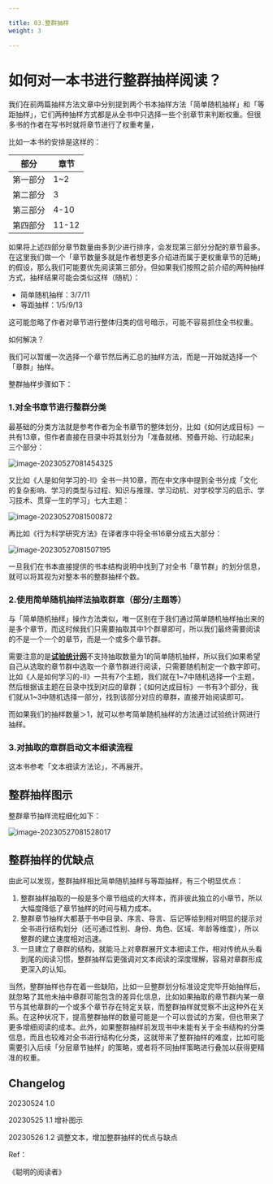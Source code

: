 ```yaml
---

title: 03.整群抽样
weight: 3

---
```


# 如何对一本书进行整群抽样阅读？

我们在前两篇抽样方法文章中分别提到两个书本抽样方法「简单随机抽样」和「等距抽样」，它们两种抽样方式都是从全书中只选择一些个别章节来判断权重。但很多书的作者在写书时就将章节进行了权重考量，

比如一本书的安排是这样的：

| 部分     | 章节  |
| -------- | ----- |
| 第一部分 | 1~2   |
| 第二部分 | 3     |
| 第三部分 | 4-10  |
| 第四部分 | 11-12 |

如果将上述四部分章节数量由多到少进行排序，会发现第三部分分配的章节最多。在这里我们做一个「章节数量多就是作者想更多介绍进而属于更权重章节的范畴」的假设，那么我们可能要优先阅读第三部分。但如果我们按照之前介绍的两种抽样方式，抽样结果可能会类似这样（随机）：

- 简单随机抽样：3/7/11
- 等距抽样：1/5/9/13

这可能忽略了作者对章节进行整体归类的信号暗示，可能不容易抓住全书权重。

如何解决？

我们可以暂缓一次选择一个章节然后再汇总的抽样方法，而是一开始就选择一个「章群」抽样。

整群抽样步骤如下：

### 1.对全书章节进行整群分类

最基础的分类方法就是参考作者为全书章节的整体划分，比如《如何达成目标》一共有13章，但作者直接在目录中将其划分为「准备就绪、预备开始、行动起来」三个部分：

![image-20230527081454325](https://pbox.online/202305270814360.png)

又比如《人是如何学习的-II》全书一共10章，而在中文序中提到全书分成「文化的复杂影响、学习的类型与过程、知识与推理、学习动机、对学校学习的启示、学习技术、贯穿一生的学习」七大主题：

![image-20230527081500872](https://pbox.online/202305270815914.png)

再比如《行为科学研究方法》在译者序中将全书16章分成五大部分：

![image-20230527081507195](https://pbox.online/202305270815230.png)

一旦我们在书本直接提供的书本结构说明中找到了对全书「章节群」的划分信息，就可以将其视为对整本书的整群抽样个数。

### 2.使用简单随机抽样法抽取群章（部分/主题等）

与「简单随机抽样」操作方法类似，唯一区别在于我们通过简单随机抽样抽出来的是多个章节，而这时候我们只需要抽取其中1个群章即可，所以我们最终需要阅读的不是一个一个的章节，而是一个或多个章节群。

需要注意的是[**试验统计网**](www.trialstats.com )不支持抽取数量为1的简单随机抽样，所以我们如果希望自己从选取的章节群中选取一个章节群进行阅读，只需要随机制定一个数字即可。比如《人是如何学习的-II》一共有7个主题，我们就在1~7中随机选择一个主题，然后根据该主题在目录中找到对应的章群；《如何达成目标》一书有3个部分，我们就从1~3中随机选择一部分，找到该部分对应的章群，直接开始阅读即可。

而如果我们的抽样数量＞1，就可以参考简单随机抽样的方法通过试验统计网进行抽样。

### 3.对抽取的章群启动文本细读流程

这本书参考「文本细读方法论」，不再展开。

## 整群抽样图示

整群章节抽样流程细化如下：

![image-20230527081528017](https://pbox.online/202305270815056.png)

## 整群抽样的优缺点

由此可以发现，整群抽样相比简单随机抽样与等距抽样，有三个明显优点：

1. 整群抽样抽取的一般是多个章节组成的大样本，而非彼此独立的小章节，所以大幅度降低了章节抽样的时间与精力成本。
2. 整群章节抽样大都基于书中目录、序言、导言、后记等给到相对明显的提示对全书进行结构划分（还可通过性别、身份、角色、区域、年龄等维度），所以整群的建立速度相对迅速。
3. 一旦建立了章群的结构，就能马上对章群展开文本细读工作，相对传统从头看到尾的阅读习惯，整群抽样后更强调对文本阅读的深度理解，容易对章群形成更深入的认知。



当然，整群抽样也存在着一些缺陷，比如一旦整群划分标准设定完毕开始抽样后，就忽略了其他未抽中章群可能包含的差异化信息，比如如果抽取的章节群内某一章节与其他章群的一个或多个章节存在特定关联，而整群抽样就觉察不出这种外在关系。在这种状况下，提高整群抽样的数量可能是一个可以尝试的方案，但也带来了更多增细阅读的成本。此外，如果整群抽样前发现书中未能有关于全书结构的分类信息，而且也较难对全书进行结构化分类，这就带来了整群抽样的难度，比如可能需要引入后续「分层章节抽样」的策略，或者将不同抽样策略进行叠加以获得更精准的权重。

## Changelog

20230524 1.0

20230525 1.1 增补图示

20230526 1.2 调整文本，增加整群抽样的优点与缺点

Ref：

《聪明的阅读者》











